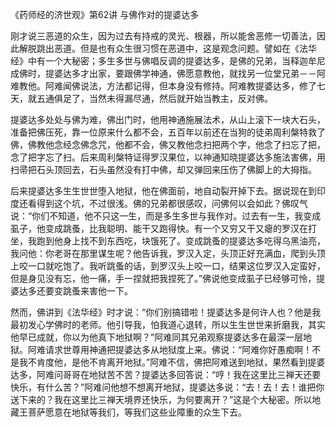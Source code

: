 《药师经的济世观》第62讲 与佛作对的提婆达多

刚才说三恶道的众生，因为过去有持戒的灵光、根器，所以能舍恶修一切善法，因此解脱跳出恶道。但是也有众生很习惯在恶道中，这是观念问题。譬如在《法华经》中有一个大秘密；多生多世与佛唱反调的提婆达多，是佛的兄弟，当释迦牟尼成佛时，提婆达多才出家，要跟佛学神通，佛愿意教他，就找另一位堂兄弟－－阿难教他。阿难闻佛说法，方法都记得，但本身没有修持。阿难教提婆达多，修了七天，就五通俱足了，当然未得漏尽通，然后就开始当教主，反对佛。

提婆达多处处与佛为难，佛出门时，他用神通施展法术，从山上滚下一块大石头，准备把佛压死，靠一位原来什么都不会，五百年以前还在当狗的徒弟周利槃特救了佛，佛教他念经念佛念咒，他都不会，佛又教他念扫把两个字，他念了扫忘了把，念了把字忘了扫。后来周利槃特证得罗汉果位，以神通知晓提婆达多施法害佛，用扫帚把石头顶回去，石头虽然没有打中佛，却又弹回来压伤了佛脚上的大拇指。

后来提婆达多生生世世堕入地狱，他在佛面前，地自动裂开掉下去。据说现在到印度还看得到这个坑，不过很浅。佛的兄弟都很感叹，问佛何以会如此？佛叹气说：“你们不知道，他不只这一生，而是多生多世与我作对。过去有一生，我变成虱子，他变成跳蚤，比我聪明、能干又跑得快。有一个又穷又干又瘪的罗汉在打坐，我跑到他身上找不到东西吃，块饿死了。变成跳蚤的提婆达多吃得乌黑油亮，我问他：你老哥在那里谋生呢？他告诉我，罗汉入定，头顶正好充满血，爬到头顶上咬一口就吃饱了。我听跳蚤的话，到罗汉头上咬一口，结果这位罗汉入定蛮好，但是身见没有忘，他一痛，手一捏就把我捏死了。”佛说他变成虱子已经够可怜，提婆达多还要变跳蚤来害他一下。

然而，佛讲到《法华经》时才说：“你们别搞错啦！提婆达多是何许人也？他是我最初发心学佛时的老师。他引导我，怕我道心退转，所以生生世世来折磨我，其实他早已成就，你以为他真下地狱啊？”阿难同其兄弟观察提婆达多在最深一层地狱。阿难请求世尊用神通把提婆达多从地狱度上来。佛说：“阿难你好愚痴啊！不是我不肯度他，是他不肯离开地狱。”阿难不信，佛把阿难送到地狱，果然看到提婆达多，阿难问哥哥在地狱苦不苦？提婆达多回答说：“哼！我在这里比三禅天还要快乐，有什么苦？”阿难问他想不想离开地狱，提婆达多说：“去！去！去！谁把你送下来的？我在这里比三禅天境界还快乐，为何要离开？”这是个大秘密。所以地藏王菩萨愿意在地狱等我们，等我们这些业障重的众生下去。